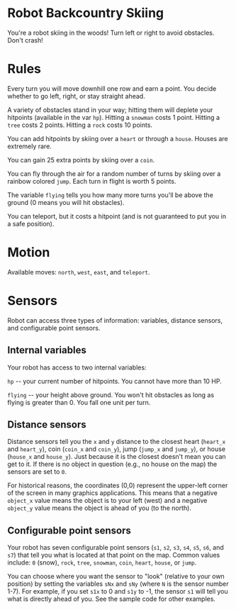 # Robot Backcountry Skiing

You're a robot skiing in the woods! Turn left or right to avoid obstacles. Don't crash!

# Rules

Every turn you will move downhill one row and earn a point. You decide whether to go left, right, or stay straight ahead. 

A variety of obstacles stand in your way; hitting them will deplete your hitpoints (available in the var `hp`). Hitting a `snowman` costs 1 point. Hitting a `tree` costs 2 points. Hitting a `rock` costs 10 points.

You can add hitpoints by skiing over a `heart` or through a `house`.  Houses are extremely rare.

You can gain 25 extra points by skiing over a `coin`. 

You can fly through the air for a random number of turns by skiing over a rainbow colored `jump`. Each turn in flight is worth 5 points.

The variable `flying` tells you how many more turns you'll be above the ground (0 means you will hit obstacles).

You can teleport, but it costs a hitpoint (and is not guaranteed to put you in a safe position).

# Motion

Available moves: `north`, `west`, `east`, and `teleport`.

# Sensors

Robot can access three types of information: variables, distance sensors, and configurable point sensors.

## Internal variables

Your robot has access to two internal variables:

`hp` -- your current number of hitpoints. You cannot have more than 10 HP.

`flying` -- your height above ground. You won't hit obstacles as long as flying is greater than 0. You fall one unit per turn.

## Distance sensors

Distance sensors tell you the `x` and `y` distance to the closest heart (`heart_x` and `heart_y`), coin (`coin_x` and `coin_y`), jump (`jump_x` and `jump_y`), or house (`house_x` and `house_y`). Just because it is the closest doesn't mean you can get to it. If there is no object in question (e.g., no house on the map) the sensors are set to `0`.

For historical reasons, the coordinates (0,0) represent the upper-left corner of the screen in many graphics applications. This means that a negative `object_x` value means the object is to your left (west) and a negative `object_y` value means the object is ahead of you (to the north).

## Configurable point sensors

Your robot has seven configurable point sensors (`s1`, `s2`, `s3`, `s4`, `s5`, `s6`, and `s7`) that tell you what is located at that point on the map. Common values include: `0` (snow), `rock`, `tree`, `snowman`, `coin`, `heart`, `house`, or `jump`.

You can choose where you want the sensor to "look" (relative to your own position) by setting the variables `sNx` and `sNy` (where `N` is the sensor number 1-7). For example, if you set `s1x` to 0 and `s1y` to -1, the sensor `s1` will tell you what is directly ahead of you. See the sample code for other examples.

